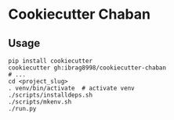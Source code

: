 # Cookiecutter Chaban

## Usage

```shell
pip install cookiecutter
cookiecutter gh:ibrag8998/cookiecutter-chaban
# ...
cd <project_slug>
. venv/bin/activate  # activate venv
./scripts/installdeps.sh
./scripts/mkenv.sh
./run.py
```

